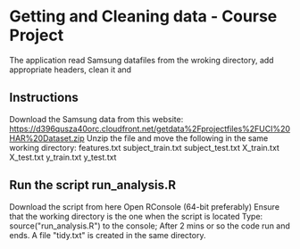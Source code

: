 # Getting and Cleaning data - Course Project
The application read Samsung datafiles from the wroking directory, add appropriate headers, clean it and 

## Instructions
Download the Samsung data from this website:
https://d396qusza40orc.cloudfront.net/getdata%2Fprojectfiles%2FUCI%20HAR%20Dataset.zip
Unzip the file and move the following in the same working directory:
features.txt
subject_train.txt
subject_test.txt
X_train.txt
X_test.txt
y_train.txt
y_test.txt

## Run the script run_analysis.R
Download the script from here
Open RConsole (64-bit preferably)
Ensure that the working directory is the one when the script is located
Type: source("run_analysis.R") to the console;
After 2 mins or so the code run and ends. 
A file "tidy.txt" is created in the same directory.



